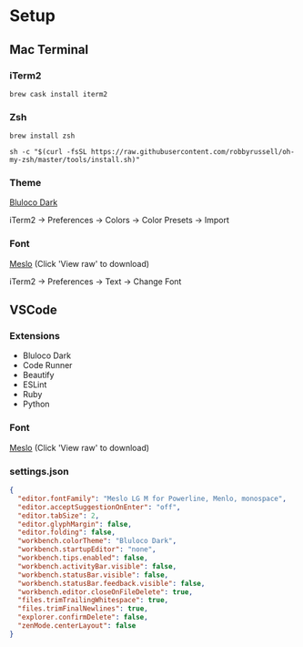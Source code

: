 # Setup

## Mac Terminal

### iTerm2

```
brew cask install iterm2
```

### Zsh

```
brew install zsh

sh -c "$(curl -fsSL https://raw.githubusercontent.com/robbyrussell/oh-my-zsh/master/tools/install.sh)"
```

### Theme

[Bluloco Dark](https://github.com/mbadolato/iTerm2-Color-Schemes/blob/master/schemes/BlulocoDark.itermcolors)

iTerm2 → Preferences → Colors → Color Presets → Import

### Font

[Meslo](https://github.com/powerline/fonts/blob/master/Meslo%20Slashed/Meslo%20LG%20M%20Regular%20for%20Powerline.ttf) (Click 'View raw' to download)

iTerm2 → Preferences → Text → Change Font

## VSCode

### Extensions

- Bluloco Dark
- Code Runner
- Beautify
- ESLint
- Ruby
- Python

### Font

[Meslo](https://github.com/powerline/fonts/blob/master/Meslo%20Slashed/Meslo%20LG%20M%20Regular%20for%20Powerline.ttf) (Click 'View raw' to download) 

### settings.json

```json
{
  "editor.fontFamily": "Meslo LG M for Powerline, Menlo, monospace",
  "editor.acceptSuggestionOnEnter": "off",
  "editor.tabSize": 2,
  "editor.glyphMargin": false,
  "editor.folding": false,
  "workbench.colorTheme": "Bluloco Dark",
  "workbench.startupEditor": "none",
  "workbench.tips.enabled": false,
  "workbench.activityBar.visible": false,
  "workbench.statusBar.visible": false,
  "workbench.statusBar.feedback.visible": false,
  "workbench.editor.closeOnFileDelete": true,
  "files.trimTrailingWhitespace": true,
  "files.trimFinalNewlines": true,
  "explorer.confirmDelete": false,
  "zenMode.centerLayout": false
}
```
